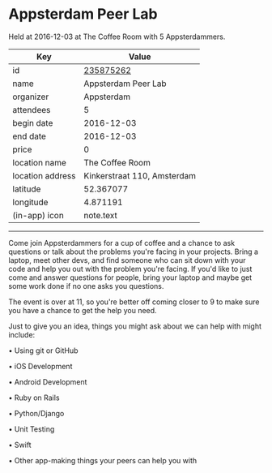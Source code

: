 # Appsterdam Peer Lab
Held at 2016-12-03 at The Coffee Room with 5 Appsterdammers.
        
|Key|Value
|---|---|
|id|[235875262](https://www.meetup.com/appsterdam/events/235875262/)|
|name|Appsterdam Peer Lab|
|organizer|Appsterdam|
|attendees|5|
|begin date|2016-12-03|
|end date|2016-12-03|
|price|0|
|location name|The Coffee Room|
|location address|Kinkerstraat 110, Amsterdam|
|latitude|52.367077|
|longitude|4.871191|
|(in-app) icon|note.text|

---

Come join Appsterdammers for a cup of coffee and a chance to ask questions or talk about the problems you're facing in your projects. Bring a laptop, meet other devs, and find someone who can sit down with your code and help you out with the problem you're facing. If you'd like to just come and answer questions for people, bring your laptop and maybe get some work done if no one asks you questions.

The event is over at 11, so you're better off coming closer to 9 to make sure you have a chance to get the help you need.

Just to give you an idea, things you might ask about we can help with might include:

• Using git or GitHub

• iOS Development

• Android Development

• Ruby on Rails

• Python/Django

• Unit Testing

• Swift

• Other app-making things your peers can help you with


